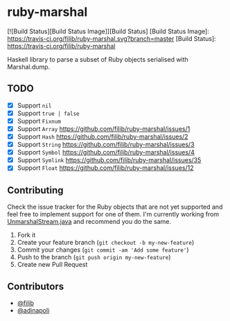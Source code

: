 # ruby-marshal

[![Build Status][Build Status Image]][Build Status]
[Build Status Image]: https://travis-ci.org/filib/ruby-marshal.svg?branch=master
[Build Status]: https://travis-ci.org/filib/ruby-marshal

Haskell library to parse a subset of Ruby objects serialised with Marshal.dump.

## TODO

- [x] Support `nil`
- [x] Support `true | false`
- [x] Support `Fixnum`
- [x] Support `Array` https://github.com/filib/ruby-marshal/issues/1
- [x] Support `Hash` https://github.com/filib/ruby-marshal/issues/2
- [x] Support `String` https://github.com/filib/ruby-marshal/issues/3
- [x] Support `Symbol` https://github.com/filib/ruby-marshal/issues/4
- [x] Support `Symlink` https://github.com/filib/ruby-marshal/issues/35
- [x] Support `Float` https://github.com/filib/ruby-marshal/issues/12

## Contributing

Check the issue tracker for the Ruby objects that are not yet
supported and feel free to implement support for one of them. I'm
currently working from
[UnmarshalStream.java](https://github.com/jruby/jruby/blob/master/core/src/main/java/org/jruby/runtime/marshal/UnmarshalStream.java)
and recommend you do the same.

1. Fork it
2. Create your feature branch (`git checkout -b my-new-feature`)
3. Commit your changes (`git commit -am 'Add some feature'`)
4. Push to the branch (`git push origin my-new-feature`)
5. Create new Pull Request

## Contributors

- [@filib](https://github.com/filib)
- [@adinapoli](https://github.com/adinapoli)
